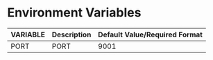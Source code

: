 # Environment Variables
| VARIABLE | Description | Default Value/Required Format |
|----------|-------------|-------------------------------|
| PORT     | PORT        | 9001                          |